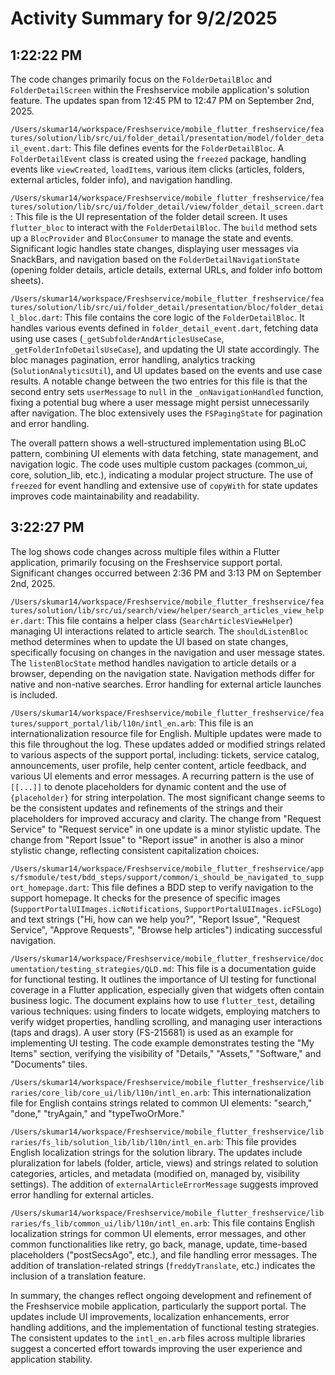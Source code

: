 # Activity Summary for 9/2/2025

## 1:22:22 PM
The code changes primarily focus on the `FolderDetailBloc` and `FolderDetailScreen` within the Freshservice mobile application's solution feature.  The updates span from 12:45 PM to 12:47 PM on September 2nd, 2025.

`/Users/skumar14/workspace/Freshservice/mobile_flutter_freshservice/features/solution/lib/src/ui/folder_detail/presentation/model/folder_detail_event.dart`: This file defines events for the `FolderDetailBloc`.  A `FolderDetailEvent` class is created using the `freezed` package, handling events like `viewCreated`, `loadItems`, various item clicks (articles, folders, external articles, folder info), and navigation handling.

`/Users/skumar14/workspace/Freshservice/mobile_flutter_freshservice/features/solution/lib/src/ui/folder_detail/view/folder_detail_screen.dart`: This file is the UI representation of the folder detail screen. It uses `flutter_bloc` to interact with the `FolderDetailBloc`. The `build` method sets up a `BlocProvider` and `BlocConsumer` to manage the state and events.  Significant logic handles state changes, displaying user messages via SnackBars, and navigation based on the `FolderDetailNavigationState` (opening folder details, article details, external URLs, and folder info bottom sheets).

`/Users/skumar14/workspace/Freshservice/mobile_flutter_freshservice/features/solution/lib/src/ui/folder_detail/presentation/bloc/folder_detail_bloc.dart`: This file contains the core logic of the `FolderDetailBloc`.  It handles various events defined in `folder_detail_event.dart`, fetching data using use cases (`_getSubfolderAndArticlesUseCase`, `_getFolderInfoDetailsUseCase`), and updating the UI state accordingly. The bloc manages pagination, error handling, analytics tracking (`SolutionAnalyticsUtil`), and UI updates based on the events and use case results.  A notable change between the two entries for this file is that the second entry sets `userMessage` to `null` in the `_onNavigationHandled` function, fixing a potential bug where a user message might persist unnecessarily after navigation.  The bloc extensively uses the `FSPagingState` for pagination and error handling.

The overall pattern shows a well-structured implementation using BLoC pattern, combining UI elements with data fetching, state management, and navigation logic.  The code uses multiple custom packages (common_ui, core, solution_lib, etc.), indicating a modular project structure. The use of `freezed` for event handling and extensive use of  `copyWith` for state updates improves code maintainability and readability.


## 3:22:27 PM
The log shows code changes across multiple files within a Flutter application, primarily focusing on the Freshservice support portal.  Significant changes occurred between 2:36 PM and 3:13 PM on September 2nd, 2025.

`/Users/skumar14/workspace/Freshservice/mobile_flutter_freshservice/features/solution/lib/src/ui/search/view/helper/search_articles_view_helper.dart`: This file contains a helper class (`SearchArticlesViewHelper`) managing UI interactions related to article search.  The `shouldListenBloc` method determines when to update the UI based on state changes, specifically focusing on changes in the navigation and user message states. The `listenBlocState` method handles navigation to article details or a browser, depending on the navigation state.  Navigation methods differ for native and non-native searches.  Error handling for external article launches is included.


`/Users/skumar14/workspace/Freshservice/mobile_flutter_freshservice/features/support_portal/lib/l10n/intl_en.arb`: This file is an internationalization resource file for English.  Multiple updates were made to this file throughout the log.  These updates added or modified strings related to various aspects of the support portal, including: tickets, service catalog, announcements, user profile,  help center content, article feedback, and  various UI elements and error messages.  A recurring pattern is the use of `[[...]]` to denote placeholders for dynamic content and the use of `{placeholder}` for string interpolation.  The most significant change seems to be the consistent updates and refinements of the strings and their placeholders for improved accuracy and clarity.  The change from  "Request Service" to "Request service" in one update is a minor stylistic update.  The change from "Report Issue" to "Report issue" in another is also a minor stylistic change, reflecting consistent capitalization choices.

`/Users/skumar14/workspace/Freshservice/mobile_flutter_freshservice/apps/fsmodule/test/bdd_steps/support/common/i_should_be_navigated_to_support_homepage.dart`: This file defines a BDD step to verify navigation to the support homepage. It checks for the presence of specific images (`SupportPortalUIImages.icNotifications`, `SupportPortalUIImages.icFSLogo`) and text strings ("Hi, how can we help you?", "Report Issue", "Request Service", "Approve Requests", "Browse help articles") indicating successful navigation.


`/Users/skumar14/workspace/Freshservice/mobile_flutter_freshservice/documentation/testing_strategies/QLD.md`: This file is a documentation guide for functional testing. It outlines the importance of UI testing for functional coverage in a Flutter application, especially given that widgets often contain business logic.  The document explains how to use `flutter_test`, detailing various techniques: using finders to locate widgets, employing matchers to verify widget properties, handling scrolling, and managing user interactions (taps and drags).  A user story (FS-215681) is used as an example for implementing UI testing.  The code example demonstrates testing the "My Items" section, verifying the visibility of "Details," "Assets," "Software," and "Documents" tiles.

`/Users/skumar14/workspace/Freshservice/mobile_flutter_freshservice/libraries/core_lib/core_ui/lib/l10n/intl_en.arb`: This internationalization file for English contains strings related to common UI elements: "search," "done," "tryAgain," and "typeTwoOrMore."


`/Users/skumar14/workspace/Freshservice/mobile_flutter_freshservice/libraries/fs_lib/solution_lib/lib/l10n/intl_en.arb`: This file provides English localization strings for the solution library.  The updates include pluralization for labels (folder, article, views) and strings related to solution categories, articles, and metadata (modified on, managed by, visibility settings).  The addition of `externalArticleErrorMessage` suggests improved error handling for external articles.


`/Users/skumar14/workspace/Freshservice/mobile_flutter_freshservice/libraries/fs_lib/common_ui/lib/l10n/intl_en.arb`:  This file contains English localization strings for common UI elements, error messages, and other common functionalities like retry, go back, manage, update, time-based placeholders ("postSecsAgo", etc.), and file handling error messages.  The addition of translation-related strings (`freddyTranslate`, etc.) indicates the inclusion of a translation feature.


In summary, the changes reflect ongoing development and refinement of the Freshservice mobile application, particularly the support portal.  The updates include UI improvements, localization enhancements, error handling additions, and the implementation of functional testing strategies.  The consistent updates to the `intl_en.arb` files across multiple libraries suggest a concerted effort towards improving the user experience and application stability.
